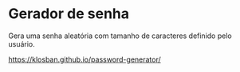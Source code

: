 # Gerador de senha
Gera uma senha aleatória com tamanho de caracteres definido pelo usuário.

https://klosban.github.io/password-generator/
